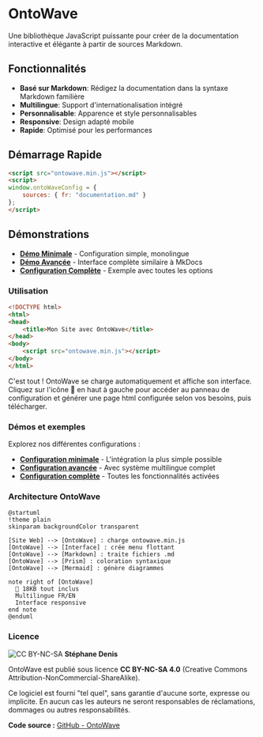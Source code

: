 # OntoWave

Une bibliothèque JavaScript puissante pour créer de la documentation interactive et élégante à partir de sources Markdown.

## Fonctionnalités

- **Basé sur Markdown**: Rédigez la documentation dans la syntaxe Markdown familière
- **Multilingue**: Support d'internationalisation intégré
- **Personnalisable**: Apparence et style personnalisables
- **Responsive**: Design adapté mobile
- **Rapide**: Optimisé pour les performances

## Démarrage Rapide

```html
<script src="ontowave.min.js"></script>
<script>
window.ontoWaveConfig = {
    sources: { fr: "documentation.md" }
};
</script>
```

## Démonstrations

- **[Démo Minimale](demo/minimal-demo.html)** - Configuration simple, monolingue
- **[Démo Avancée](demo/advanced-demo.html)** - Interface complète similaire à MkDocs
- **[Configuration Complète](demo/full-config.html)** - Exemple avec toutes les options

### Utilisation

```html
<!DOCTYPE html>
<html>
<head>
    <title>Mon Site avec OntoWave</title>
</head>
<body>
    <script src="ontowave.min.js"></script>
</body>
</html>
```

C'est tout ! OntoWave se charge automatiquement et affiche son interface. Cliquez sur l'icône 🌊 en haut à gauche pour accéder au panneau de configuration et générer une page html configurée selon vos besoins, puis télécharger.

### Démos et exemples

Explorez nos différentes configurations :

- **[Configuration minimale](demo/minimal.html)** - L'intégration la plus simple possible
- **[Configuration avancée](demo/advanced.html)** - Avec système multilingue complet  
- **[Configuration complète](demo/full-config.html)** - Toutes les fonctionnalités activées

### Architecture OntoWave

```plantuml
@startuml
!theme plain
skinparam backgroundColor transparent

[Site Web] --> [OntoWave] : charge ontowave.min.js
[OntoWave] --> [Interface] : crée menu flottant
[OntoWave] --> [Markdown] : traite fichiers .md
[OntoWave] --> [Prism] : coloration syntaxique
[OntoWave] --> [Mermaid] : génère diagrammes

note right of [OntoWave]
  🌊 18KB tout inclus
  Multilingue FR/EN
  Interface responsive
end note
@enduml
```

###  Licence

![CC BY-NC-SA](https://i.creativecommons.org/l/by-nc-sa/4.0/88x31.png) **Stéphane Denis**

OntoWave est publié sous licence **CC BY-NC-SA 4.0** (Creative Commons Attribution-NonCommercial-ShareAlike).

Ce logiciel est fourni "tel quel", sans garantie d'aucune sorte, expresse ou implicite. En aucun cas les auteurs ne seront responsables de réclamations, dommages ou autres responsabilités.

**Code source :** [GitHub - OntoWave](https://github.com/stephanedenis/OntoWave)
